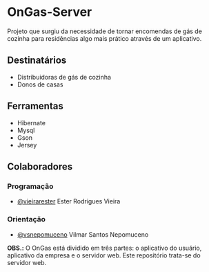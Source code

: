 # OnGas-Server
Projeto que surgiu da necessidade de tornar encomendas de gás de cozinha para residências algo mais prático através de um aplicativo.

## Destinatários
- Distribuidoras de gás de cozinha
- Donos de casas

## Ferramentas
- Hibernate
- Mysql
- Gson
- Jersey

## Colaboradores

### Programação
- [@vieirarester](https://github.com/vieirarester) Ester Rodrigues Vieira
### Orientação
- [@vsnepomuceno](https://github.com/vsnepomuceno) Vilmar Santos Nepomuceno

**OBS.:** O OnGas está dividido em três partes: o aplicativo do usuário, aplicativo da empresa e o servidor web. Este repositório trata-se do servidor web.
